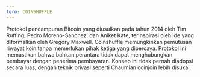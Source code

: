 ```yaml
---
term: COINSHUFFLE
---
```


Protokol pencampuran Bitcoin yang diusulkan pada tahun 2014 oleh Tim Ruffing, Pedro Moreno-Sanchez, dan Aniket Kate, terinspirasi oleh ide yang diformalkan oleh Gregory Maxwell. Coinshuffle memungkinkan pemutusan riwayat koin tanpa memerlukan pihak ketiga yang dipercaya. Protokol ini memastikan bahwa bahkan perantara tidak dapat menghubungkan pembayar dengan penerima pembayaran. Konsep ini tidak pernah diadopsi secara luas, dengan teknik privasi seperti Chaumian coinjoin lebih disukai.